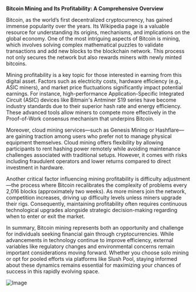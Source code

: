 **Bitcoin Mining and Its Profitability: A Comprehensive Overview**

Bitcoin, as the world’s first decentralized cryptocurrency, has gained immense popularity over the years. Its Wikipedia page is a valuable resource for understanding its origins, mechanisms, and implications on the global economy. One of the most intriguing aspects of Bitcoin is mining, which involves solving complex mathematical puzzles to validate transactions and add new blocks to the blockchain network. This process not only secures the network but also rewards miners with newly minted bitcoins.

Mining profitability is a key topic for those interested in earning from this digital asset. Factors such as electricity costs, hardware efficiency (e.g., ASIC miners), and market price fluctuations significantly impact potential earnings. For instance, high-performance Application-Specific Integrated Circuit (ASIC) devices like Bitmain's Antminer S19 series have become industry standards due to their superior hash rate and energy efficiency. These advanced tools allow miners to compete more effectively in the Proof-of-Work consensus mechanism that underpins Bitcoin.

Moreover, cloud mining services—such as Genesis Mining or Hashflare—are gaining traction among users who prefer not to manage physical equipment themselves. Cloud mining offers flexibility by allowing participants to rent hashing power remotely while avoiding maintenance challenges associated with traditional setups. However, it comes with risks including fraudulent operators and lower returns compared to direct investment in hardware.

Another critical factor influencing mining profitability is difficulty adjustment—the process where Bitcoin recalibrates the complexity of problems every 2,016 blocks (approximately two weeks). As more miners join the network, competition increases, driving up difficulty levels unless miners upgrade their rigs. Consequently, maintaining profitability often requires continuous technological upgrades alongside strategic decision-making regarding when to enter or exit the market.

In summary, Bitcoin mining represents both an opportunity and challenge for individuals seeking financial gain through cryptocurrencies. While advancements in technology continue to improve efficiency, external variables like regulatory changes and environmental concerns remain important considerations moving forward. Whether you choose solo mining or opt for pooled efforts via platforms like Slush Pool, staying informed about these dynamics remains essential for maximizing your chances of success in this rapidly evolving space.

![Image](https://github.com/user-attachments/assets/31692037-0104-4703-abd1-696b6a7dd41b)